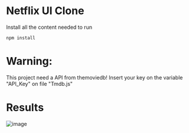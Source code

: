 # Netflix UI Clone

Install all the content needed to run
```
npm install
```

# Warning:

This project need a API from themoviedb! 
Insert your key on the variable "API_Key" on file "Tmdb.js"

# Results

![image](https://user-images.githubusercontent.com/19754888/126828825-8514390f-5e54-4d2d-ae9c-851d5377b8c6.png)
